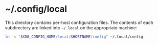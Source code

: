 # ~/.config/local

This directory contains per-host configuration files. The contents of each
subdirectory are linked into `~/.local` on the appropriate machine:

```sh
ln -s "$XDG_CONFIG_HOME/local/$HOSTNAME/config" ~/.local/config
```

